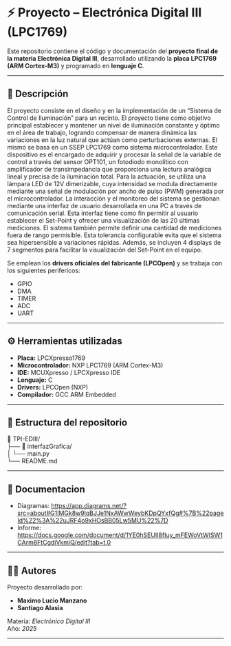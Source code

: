 # ⚡ Proyecto – Electrónica Digital III (LPC1769)

Este repositorio contiene el código y documentación del **proyecto final de la materia Electrónica Digital III**, desarrollado utilizando la **placa LPC1769 (ARM Cortex-M3)** y programado en **lenguaje C**.

---

## 🧩 Descripción

El proyecto consiste en el diseño y en la implementación de un “Sistema
de Control de Iluminación” para un recinto. El proyecto tiene como objetivo principal establecer
y mantener un nivel de iluminación constante y óptimo en el área de trabajo, logrando
compensar de manera dinámica las variaciones en la luz natural que actúan como
perturbaciones externas.
El mismo se basa en un SSEP LPC1769 como sistema microcontrolador. Este dispositivo es
el encargado de adquirir y procesar la señal de la variable de control a través del sensor
OPT101, un fotodiodo monolítico con amplificador de transimpedancia que proporciona una
lectura analógica lineal y precisa de la iluminación total. Para la actuación, se utiliza una
lámpara LED de 12V dimerizable, cuya intensidad se modula directamente mediante una señal
de modulación por ancho de pulso (PWM) generada por el microcontrolador.
La interacción y el monitoreo del sistema se gestionan mediante una interfaz de usuario
desarrollada en una PC a través de comunicación serial. Esta interfaz tiene como fin permitir al
usuario establecer el Set-Point y ofrecer una visualización de las 20 últimas mediciones.
El sistema también permite definir una cantidad de mediciones fuera de rango permisible.
Esta tolerancia configurable evita que el sistema sea hipersensible a variaciones rápidas.
Además, se incluyen 4 displays de 7 segmentos para facilitar la visualización del Set-Point en
el equipo.

Se emplean los **drivers oficiales del fabricante (LPCOpen)** y se trabaja con los siguientes perifericos:
- GPIO
- DMA
- TIMER
- ADC
- UART

---

## ⚙️ Herramientas utilizadas

- **Placa:** LPCXpresso1769  
- **Microcontrolador:** NXP LPC1769 (ARM Cortex-M3)  
- **IDE:** MCUXpresso / LPCXpresso IDE  
- **Lenguaje:** C  
- **Drivers:** LPCOpen (NXP)  
- **Compilador:** GCC ARM Embedded  

---

## 📁 Estructura del repositorio

<div>
📂 TPI-EDIII/<br>
├── 📁 interfazGrafica/<br>
│ └── main.py<br>
└── README.md<br>
</div>

---

## 📄 Documentacion
- Diagramas: https://app.diagrams.net/?src=about#G1IMGk8w9lqBJJe1NxAWwWeybKDpQYxfQg#%7B%22pageId%22%3A%22uJRF4o9xHOsBB05Lw5MU%22%7D <br>
- Informe: https://docs.google.com/document/d/1YE0hSEUlI8fIuy_mFEWoVtWISW1CArm8FtCgdiVkmiQ/edit?tab=t.0

---

## 👨‍💻 Autores

Proyecto desarrollado por:
- **Maximo Lucio Manzano**
- **Santiago Alasia**

Materia: *Electrónica Digital III*  
Año: *2025*  

---
